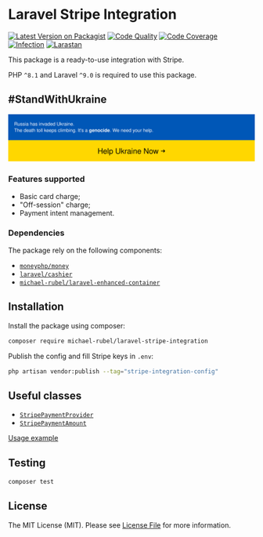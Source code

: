 # Laravel Stripe Integration
[![Latest Version on Packagist](https://img.shields.io/packagist/v/michael-rubel/laravel-stripe-integration.svg?style=flat-square&logo=packagist)](https://packagist.org/packages/michael-rubel/laravel-stripe-integration)
[![Code Quality](https://img.shields.io/scrutinizer/quality/g/michael-rubel/laravel-stripe-integration.svg?style=flat-square&logo=scrutinizer)](https://scrutinizer-ci.com/g/michael-rubel/laravel-stripe-integration/?branch=main)
[![Code Coverage](https://img.shields.io/scrutinizer/coverage/g/michael-rubel/laravel-stripe-integration.svg?style=flat-square&logo=scrutinizer)](https://scrutinizer-ci.com/g/michael-rubel/laravel-stripe-integration/?branch=main)
[![Infection](https://img.shields.io/github/actions/workflow/status/michael-rubel/laravel-stripe-integration/infection.yml?branch=main&style=flat-square&label=infection&logo=php)](https://github.com/michael-rubel/laravel-stripe-integration/actions)
[![Larastan](https://img.shields.io/github/actions/workflow/status/michael-rubel/laravel-stripe-integration/phpstan.yml?branch=main&style=flat-square&label=larastan&logo=laravel)](https://github.com/michael-rubel/laravel-stripe-integration/actions)

This package is a ready-to-use integration with Stripe.

PHP `^8.1` and Laravel `^9.0` is required to use this package.

## #StandWithUkraine
[![SWUbanner](https://raw.githubusercontent.com/vshymanskyy/StandWithUkraine/main/banner2-direct.svg)](https://github.com/vshymanskyy/StandWithUkraine/blob/main/docs/README.md)

### Features supported
- Basic card charge;
- "Off-session" charge;
- Payment intent management.

### Dependencies
The package rely on the following components:
- [`moneyphp/money`](https://github.com/moneyphp/money)
- [`laravel/cashier`](https://github.com/laravel/cashier-stripe)
- [`michael-rubel/laravel-enhanced-container`](https://github.com/michael-rubel/laravel-enhanced-container)

## Installation
Install the package using composer:
```bash
composer require michael-rubel/laravel-stripe-integration
```

Publish the config and fill Stripe keys in `.env`:
```bash
php artisan vendor:publish --tag="stripe-integration-config"
```

## Useful classes
- [`StripePaymentProvider`](https://github.com/michael-rubel/laravel-stripe-integration/blob/main/src/StripePaymentProvider.php)
- [`StripePaymentAmount`](https://github.com/michael-rubel/laravel-stripe-integration/blob/main/src/Decorators/StripePaymentAmount.php)



[Usage example](https://github.com/michael-rubel/laravel-stripe-integration/blob/main/docs/usage.md)

## Testing
```bash
composer test
```

## License
The MIT License (MIT). Please see [License File](LICENSE.md) for more information.
